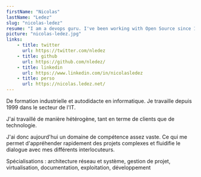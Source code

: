 ```yaml
---
firstName: "Nicolas"
lastName: "Ledez"
slug: "nicolas-ledez"
resume: "I am a devops guru. I've been working with Open Source since 1995. My toolkit includes Python, Go, Linux, Saltstack, Ansible, Hashicorp..."
picture: "nicolas-ledez.jpg"
links:
    - title: twitter
      url: https://twitter.com/nledez
    - title: github
      url: https://github.com/nledez/
    - title: linkedin
      url: https://www.linkedin.com/in/nicolasledez
    - title: perso
      url: https://nicolas.ledez.net/
---
```


De formation industrielle et autodidacte en informatique. Je travaille depuis 1999 dans le secteur de l'IT.

J'ai travaillé de manière hétérogène, tant en terme de clients que de technologie.

J'ai donc aujourd'hui un domaine de compétence assez vaste. Ce qui me permet d'appréhender rapidement des projets complexes et fluidifie le dialogue avec mes différents interlocuteurs.

Spécialisations : architecture réseau et système, gestion de projet, virtualisation, documentation, exploitation, développement
